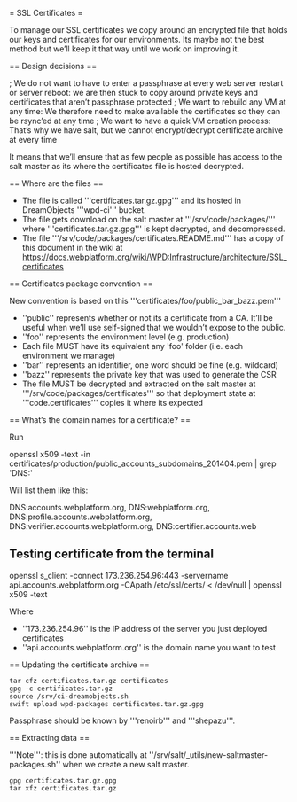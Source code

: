 = SSL Certificates =

To manage our SSL certificates we copy around an encrypted file that holds our keys and certificates for our environments. Its maybe not the best method but we’ll keep it that way until we work on improving it.

== Design decisions ==

; We do not want to have to enter a passphrase at every web server restart or server reboot: we are then stuck to copy around private keys and certificates that aren’t passphrase protected
; We want to rebuild any VM at any time: We therefore need to make available the certificates so they can be rsync’ed at any time
; We want to have a quick VM creation process: That’s why we have salt, but we cannot encrypt/decrypt certificate archive at every time

It means that we’ll ensure that as few people as possible has access to the salt master as its where the certificates file is hosted decrypted.

== Where are the files ==

* The file is called '''certificates.tar.gz.gpg''' and its hosted in DreamObjects '''wpd-ci''' bucket.
* The file gets download on the salt master at '''/srv/code/packages/''' where '''certificates.tar.gz.gpg''' is kept decrypted, and decompressed.
* The file '''/srv/code/packages/certificates.README.md''' has a copy of this document in the wiki at https://docs.webplatform.org/wiki/WPD:Infrastructure/architecture/SSL_certificates

==  Certificates package convention ==

New convention is based on this '''certificates/foo/public_bar_bazz.pem''' 

* ''public'' represents whether or not its a certificate from a CA. It’ll be useful when we’ll use self-signed that we wouldn’t expose to the public.
* ''foo'' represents the environment level (e.g. production)
* Each file MUST have its equivalent any 'foo' folder (i.e. each environment we manage)
* ''bar'' represents an identifier, one word should be fine (e.g. wildcard)
* ''bazz'' represents the private key that was used to generate the CSR
* The file MUST be decrypted and extracted on the salt master at '''/srv/code/packages/certificates''' so that deployment state at '''code.certificates''' copies it where its expected


== What’s the domain names for a certificate? ==

Run

  <nowiki>openssl x509 -text -in certificates/production/public_accounts_subdomains_201404.pem | grep 'DNS:'</nowiki>

Will list them like this:

  <nowiki>DNS:accounts.webplatform.org, DNS:webplatform.org, DNS:profile.accounts.webplatform.org, DNS:verifier.accounts.webplatform.org, DNS:certifier.accounts.web</nowiki>



## Testing certificate from the terminal

  <nowiki>openssl s_client -connect 173.236.254.96:443 -servername api.accounts.webplatform.org -CApath /etc/ssl/certs/  < /dev/null | openssl x509 -text</nowiki>

Where

* ''173.236.254.96'' is the IP address of the server you just deployed certificates
* ''api.accounts.webplatform.org'' is the domain name you want to test



== Updating the certificate archive ==

    tar cfz certificates.tar.gz certificates
    gpg -c certificates.tar.gz
    source /srv/ci-dreamobjects.sh
    swift upload wpd-packages certificates.tar.gz.gpg

Passphrase should be known by '''renoirb''' and '''shepazu'''.


== Extracting data ==

'''Note''': this is done automatically at ''/srv/salt/_utils/new-saltmaster-packages.sh'' when we create a new salt master.

    gpg certificates.tar.gz.gpg
    tar xfz certificates.tar.gz